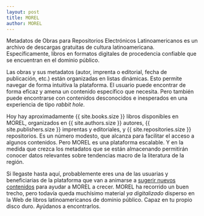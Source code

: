 ```yaml
---
layout: post
title: MOREL
author: MOREL
---
```


Metadatos de Obras para Repositorios Electrónicos Latinoamericanos es un archivo de descargas gratuitas de cultura latinoamericana. Específicamente, libros en formatos digitales de procedencia confiable que se encuentran en el dominio público. 

Las obras y sus metadatos (autor, imprenta o editorial, fecha de publicación, etc.) están organizadas en  listas dinámicas. Esto permite navegar de forma intuitiva la plataforma. El usuario puede encontrar de forma eficaz y amena un contenido específico que necesita. Pero también puede encontrarse con contenidos desconocidos e inesperados en una experiencia de tipo _rabbit hole_.

Hoy hay aproximadamente {{ site.books.size }} libros disponibles en MOREL, organizados en {{ site.authors.size }} autores, {{ site.publishers.size }} imprentas y editoriales, y {{ site.repositories.size }} repositorios. Es un número modesto, que alcanza para facilitar el acceso a algunos contenidos. Pero MOREL es una plataforma escalable. Y en la medida que crezca los metadatos que se están almacenando permitirán conocer datos relevantes sobre tendencias macro de la literatura de la región.

Si llegaste hasta aquí, probablemente eres una de las usuarias y beneficiarias de la plataforma que van a animarse a [sugerir nuevos contenidos]({{BASE_PATH}}/agregar) para ayudar a MOREL a crecer. MOREL ha recorrido un buen trecho, pero todavía queda muchísimo material *ya digitalizado* disperso en la Web de libros latinoamericanos de dominio público. Capaz en tu propio disco duro. Ayúdanos a encontrarlos.
